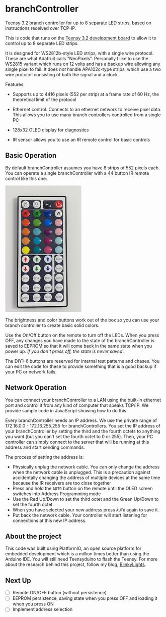 branchController
================

Teensy 3.2 branch controller for up to 8 separate LED strips, based on instructions received over TCP-IP.

This is code that runs on the [Teensy 3.2 development board](https://www.pjrc.com/store/teensy32.html) to allow it to control up to 8 separate LED strips.

It is designed for WS2812b-style LED strips, with a single wire protocol. These are what Adafruit calls "NeoPixels". Personally I like to use the WS2815 variant which runs on 12 volts and has a backup wire allowing any single pixel to fail. It does *not* handle APA102c-type strips, which use a two wire protocol consisting of both the signal and a clock.

Features:

* Supports up to 4416 pixels (552 per strip) at a frame rate of 60 Hz, the theoretical limit of the protocol

* Ethernet control. Connects to an ethernet network to receive pixel data. This allows you to use many branch controllers controlled from a single PC

* 128x32 OLED display for diagnostics

* IR sensor allows you to use an IR remote control for basic controls

Basic Operation
---------------

By default branchController assumes you have 8 strips of 552 pixels each. You can operate a single branchController with a 44 button IR remote control like this one:

![44 button IR remote control](doc/44buttonIR.jpg)

The brightness and color buttons work out of the box so you can use your branch controller to create basic solid colors. 

Use the On/Off button on the remote to turn off the LEDs. When you press OFF, any changes you have made to the state of the branchController is saved to EEPROM so that it will come back in the same state when you power up. *If you don't press off, the state is never saved*.

The DIY1-6 buttons are reserved for internal test patterns and chases. You can edit the code for these to provide something that is a good backup if your PC or network fails.

Network Operation
-----------------

You can connect your branchController to a LAN using the built-in ethernet port and control it from any kind of computer that speaks TCP/IP. We provide sample code in JavaScript showing how to do this.

Every branchController needs an IP address. We use the private range of 172.16.0.0 - 172.16.255.255 for branchControllers. You set the IP address of your branchController by setting the third and the fourth octets to anything you want (but you can't set the fourth octet to 0 or 255). Then, your PC controller can simply connect to the server that will be running at this address and start sending commands.

The process of setting the address is:

* Physically unplug the network cable. You can only change the address when the network cable is unplugged. This is a precaution against accidentally changing the address of multiple devices at the same time because the IR receivers are too close together
* Press and hold the `AUTO` button on the remote until the OLED screen switches into Address Programming mode
* Use the Red Up/Down to set the third octet and the Green Up/Down to set the fourth octet
* When you have selected your new address press `AUTO` again to save it.
* Put back the network cable. Your controller will start listening for connections at this new IP address.


About the project
-----------------

This code was built using PlatformIO, an open source platform for embedded development which is a million times better than using the Arduino IDE. You will still need Teensyduino to flash the Teensy. For more about the research behind this project, follow my blog, [BlinkyLights](https://blinkylights.blog/).


Next Up
-------

- [ ] Remote ON/OFF button (without persistence)
- [ ] EEPROM persistence, saving state when you press OFF and loading it when you press ON
- [ ] Implement address selection